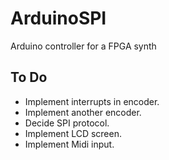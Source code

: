 # ArduinoSPI
Arduino controller for a FPGA synth

## To Do

- Implement interrupts in encoder.
- Implement another encoder.
- Decide SPI protocol.
- Implement LCD screen.
- Implement Midi input.
